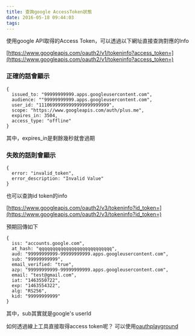 ```yaml
---
title: 查詢google AccessToken狀態
date: 2016-05-18 09:44:03
tags:
---
```


使用google API取得的Access Token，可以透過以下網址直接查詢對應的Info

[https://www.googleapis.com/oauth2/v1/tokeninfo?access_token=](https://www.googleapis.com/oauth2/v1/tokeninfo?access_token=)


### 正確的話會顯示

```
{
  issued_to: "99999999999.apps.googleusercontent.com",
  audience: ""99999999999.apps.googleusercontent.com",
  user_id: "11106999999999999999999999",
  scope: "https://www.googleapis.com/auth/plus.me",
  expires_in: 3504,
  access_type: "offline"
}
```
其中，expires_in是剩餘幾秒就會過期

### 失敗的話則會顯示

```
{
  error: "invalid_token",
  error_description: "Invalid Value"
}
```

也可以查詢id token的info

[https://www.googleapis.com/oauth2/v3/tokeninfo?id_token=](https://www.googleapis.com/oauth2/v3/tokeninfo?id_token=)

預期回傳如下
```
{
  iss: "accounts.google.com",
  at_hash: "qqqqqqqqqqqqqqqqqqqqqqqqqqq",
  aud: "99999999999-99999999999.apps.googleusercontent.com",
  sub: "99999999999",
  email_verified: "true",
  azp: "99999999999-99999999999.apps.googleusercontent.com",
  email: "test@gmail.com",
  iat: "1463550722",
  exp: "1463554322",
  alg: "RS256",
  kid: "99999999999"
}
```
其中，sub其實就是google's userId

如何透過線上工具直接取得access token呢？
可以使用[oauthplayground](https://developers.google.com/oauthplayground/)

